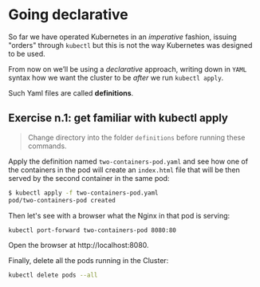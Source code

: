 # Going declarative

So far we have operated Kubernetes in an _imperative_ fashion, issuing "orders"
through `kubectl` but this is not the way Kubernetes was designed to be used.

From now on we’ll be using a _declarative_ approach, writing down in `YAML` syntax how we 
want the cluster to be _after_ we run `kubectl apply`.

Such Yaml files are called **definitions**.

## Exercise n.1: get familiar with kubectl apply

> Change directory into the folder `definitions` before running these commands.

Apply the definition named `two-containers-pod.yaml` and see how one of the containers
in the pod will create an `index.html` file that will be then served by the second container 
in the same pod:
```sh
$ kubectl apply -f two-containers-pod.yaml
pod/two-containers-pod created
```

Then let's see with a browser what the Nginx in that pod is serving:
```
kubectl port-forward two-containers-pod 8080:80
```

Open the browser at http://localhost:8080.

Finally, delete all the pods running in the Cluster:

```sh
kubectl delete pods --all
```

